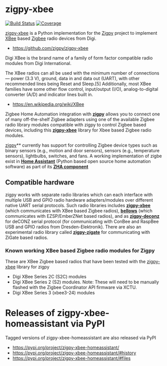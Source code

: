 # zigpy-xbee

[![Build Status](https://travis-ci.org/zigpy/zigpy-xbee.svg?branch=master)](https://travis-ci.org/zigpy/zigpy-xbee)
[![Coverage](https://coveralls.io/repos/github/zigpy/zigpy-xbee/badge.svg?branch=master)](https://coveralls.io/github/zigpy/zigpy-xbee?branch=master)

[zigpy-xbee](https://github.com/zigpy/zigpy-xbee/) is a Python implementation for the [Zigpy](https://github.com/zigpy/) project to implement [XBee](https://en.wikipedia.org/wiki/XBee) based [Zigbee](https://www.zigbee.org) radio devices from Digi.

- https://github.com/zigpy/zigpy-xbee

Digi XBee is the brand name of a family of form factor compatible radio modules from Digi International. 

The XBee radios can all be used with the minimum number of connections — power (3.3 V), ground, data in and data out (UART), with other recommended lines being Reset and Sleep.[5] Additionally, most XBee families have some other flow control, input/output (I/O), analog-to-digital converter (A/D) and indicator lines built in.

- https://en.wikipedia.org/wiki/XBee

Zigbee Home Automation integration with **[zigpy](https://github.com/zigpy/zigpy/)** allows you to connect one of many off-the-shelf Zigbee adapters using one of the available Zigbee radio library modules compatible with zigpy to control Zigbee based devices, including this **[zigpy-xbee](https://github.com/zigpy/zigpy-xbee/)** library for Xbee based Zigbee radio modules. 

[zigpy](https://github.com/zigpy/zigpy/)** currently has support for controlling Zigbee device types such as binary sensors (e.g., motion and door sensors), sensors (e.g., temperature sensors), lightbulbs, switches, and fans. A working implementation of zigbe exist in **[Home Assistant](https://www.home-assistant.io)** (Python based open source home automation software) as part of its **[ZHA component](https://www.home-assistant.io/components/zha/)**

## Compatible hardware

zigpy works with separate radio libraries which can each interface with multiple USB and GPIO radio hardware adapters/modules over different native UART serial protocols. Such radio libraries includes **[zigpy-xbee](https://github.com/zigpy/zigpy-xbee)** (which communicates with XBee based Zigbee radios), **[bellows](https://github.com/zigpy/bellows)** (which communicates with EZSP/EmberZNet based radios), and as **[zigpy-deconz](https://github.com/zigpy/zigpy-deconz)** for deCONZ serial protocol (for communicating with ConBee and RaspBee USB and GPIO radios from Dresden-Elektronik). There are also an experimental radio library called **[zigpy-zigate](https://github.com/doudz/zigpy-zigate)** for communicating with ZiGate based radios.

### Known working XBee based Zigbee radio modules for Zigpy

These are XBee Zigbee based radios that have been tested with the [zigpy-xbee](https://github.com/zigpy/zigpy-xbee) library for zigpy

- Digi XBee Series 2C (S2C) modules
- Digi XBee Series 2 (S2) modules. Note: These will need to be manually flashed with the Zigbee Coordinator API firmware via XCTU.
- Digi XBee Series 3 (xbee3-24) modules

# Releases of zigpy-xbee-homeassistant via PyPI
Tagged versions of zigpy-xbee-homeassistant are also released via PyPI

- https://pypi.org/project/zigpy-xbee-homeassistant/
- https://pypi.org/project/zigpy-xbee-homeassistant/#history
- https://pypi.org/project/zigpy-xbee-homeassistant/#files

